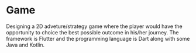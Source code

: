 # Game

Designing a 2D adveture/strategy game where the player would have the opportunity to choice the best possible outcome in his/her journey. The framework is Flutter and the programming language is Dart along with some Java and Kotlin.
